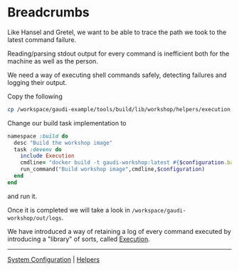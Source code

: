 # Breadcrumbs

Like Hansel and Gretel, we want to be able to trace the path we took to the latest command failure.

Reading/parsing stdout output for every command is inefficient both for the machine as well as the person.

We need a way of executing shell commands safely, detecting failures and logging their output.

Copy the following

```sh
cp /workspace/gaudi-example/tools/build/lib/workshop/helpers/execution.rb /workspace/gaudi-workshop/tools/build/lib/workshop/helpers/execution.rb
```

Change our build task implementation to

```ruby
namespace :build do
  desc "Build the workshop image"
  task :devenv do
    include Execution
    cmdline= "docker build -t gaudi-workshop:latest #{$configuration.base}/src/workshop"
    run_command("Build workshop image",cmdline,$configuration)
  end
end
```

and run it.

Once it is completed we will take a look in `/workspace/gaudi-workshop/out/logs`.

We have introduced a way of retaining a log of every command executed by introducing a "library" of sorts, called [Execution](../../tools/build/lib/workshop/helpers/execution.rb).

----
[System Configuration](03.md) | [Helpers](05.md)
